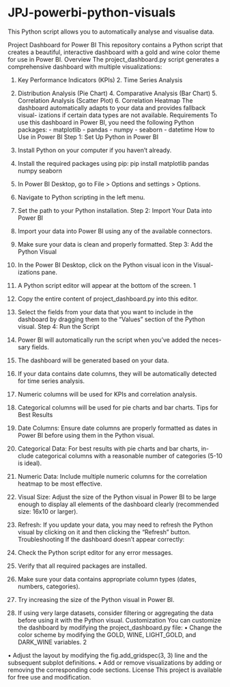 # JPJ-powerbi-python-visuals
This Python script allows you to automatically analyse and visualise data.

Project Dashboard for Power BI
This repository contains a Python script that creates a beautiful, interactive dashboard with a gold and wine color theme for use in Power BI.
Overview
The project_dashboard.py script generates a comprehensive dashboard with multiple visualizations:
1. Key Performance Indicators (KPIs) 2. Time Series Analysis
3. Distribution Analysis (Pie Chart) 4. Comparative Analysis (Bar Chart) 5. Correlation Analysis (Scatter Plot) 6. Correlation Heatmap
The dashboard automatically adapts to your data and provides fallback visual- izations if certain data types are not available.
Requirements
To use this dashboard in Power BI, you need the following Python packages: - matplotlib - pandas - numpy - seaborn - datetime
How to Use in Power BI
Step 1: Set Up Python in Power BI
1. Install Python on your computer if you haven’t already.
2. Install the required packages using pip:
     pip install matplotlib pandas numpy seaborn
3. In Power BI Desktop, go to File > Options and settings > Options.
4. Navigate to Python scripting in the left menu.
5. Set the path to your Python installation.
Step 2: Import Your Data into Power BI
1. Import your data into Power BI using any of the available connectors.
2. Make sure your data is clean and properly formatted.
Step 3: Add the Python Visual
1. In the Power BI Desktop, click on the Python visual icon in the Visual- izations pane.
2. A Python script editor will appear at the bottom of the screen. 1

3. Copy the entire content of project_dashboard.py into this editor.
4. Select the fields from your data that you want to include in the dashboard
by dragging them to the “Values” section of the Python visual.
Step 4: Run the Script
1. Power BI will automatically run the script when you’ve added the neces- sary fields.
2. The dashboard will be generated based on your data.
3. If your data contains date columns, they will be automatically detected
for time series analysis.
4. Numeric columns will be used for KPIs and correlation analysis.
5. Categorical columns will be used for pie charts and bar charts.
Tips for Best Results
1. Date Columns: Ensure date columns are properly formatted as dates in Power BI before using them in the Python visual.
2. Categorical Data: For best results with pie charts and bar charts, in- clude categorical columns with a reasonable number of categories (5-10 is ideal).
3. Numeric Data: Include multiple numeric columns for the correlation heatmap to be most effective.
4. Visual Size: Adjust the size of the Python visual in Power BI to be large enough to display all elements of the dashboard clearly (recommended size: 16x10 or larger).
5. Refresh: If you update your data, you may need to refresh the Python visual by clicking on it and then clicking the “Refresh” button.
Troubleshooting
If the dashboard doesn’t appear correctly:
1. Check the Python script editor for any error messages.
2. Verify that all required packages are installed.
3. Make sure your data contains appropriate column types (dates, numbers,
categories).
4. Try increasing the size of the Python visual in Power BI.
5. If using very large datasets, consider filtering or aggregating the data
before using it with the Python visual.
Customization
You can customize the dashboard by modifying the project_dashboard.py file:
• Change the color scheme by modifying the GOLD, WINE, LIGHT_GOLD, and DARK_WINE variables.
2

• Adjust the layout by modifying the fig.add_gridspec(3, 3) line and the subsequent subplot definitions.
• Add or remove visualizations by adding or removing the corresponding code sections.
License
This project is available for free use and modification.